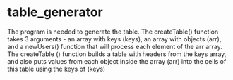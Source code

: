 # table_generator

The program is needed to generate the table. The createTable() function takes 3 arguments - an array with keys (keys), an array with objects (arr), and a newUsers() function that will process each element of the arr array. The createTable () function builds a table with headers from the keys array, and also puts values from each object inside the array (arr) into the cells of this table using the keys of (keys)